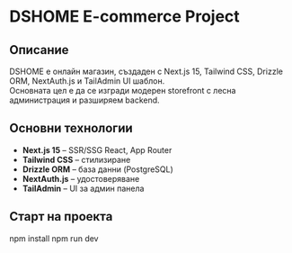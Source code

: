 # DSHOME E-commerce Project

## Описание
DSHOME е онлайн магазин, създаден с Next.js 15, Tailwind CSS, Drizzle ORM, NextAuth.js и TailAdmin UI шаблон.  
Основната цел е да се изгради модерен storefront с лесна администрация и разширяем backend.

## Основни технологии
- **Next.js 15** – SSR/SSG React, App Router
- **Tailwind CSS** – стилизиране
- **Drizzle ORM** – база данни (PostgreSQL)
- **NextAuth.js** – удостоверяване
- **TailAdmin** – UI за админ панела

## Старт на проекта
npm install
npm run dev
